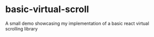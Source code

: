 # basic-virtual-scroll
A small demo showcasing my implementation of a basic react virtual scrolling library
